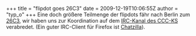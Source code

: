 +++
title = "flipdot goes 26C3"
date = 2009-12-19T10:06:55Z
author = "typ_o"
+++
Eine doch größere Teilmenge der flipdots fähr nach Berlin zum
[26C3](http://events.ccc.de/congress/2009/wiki/Main_Page), wir haben uns
zur Koordination auf dem [IRC-Kanal des
CCC-KS](irc://irc.rizon.net/cccks) verabredet. (Ein guter IRC-Client für
Firefox ist
[Chatzilla](https://addons.mozilla.org/de/firefox/addon/16)).
